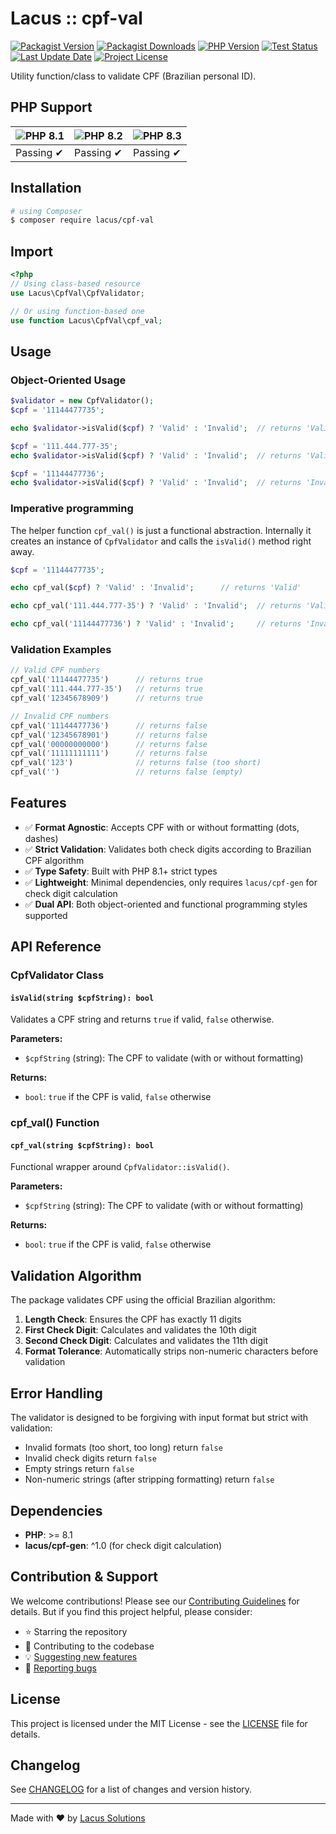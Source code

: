 # Lacus :: cpf-val

[![Packagist Version](https://img.shields.io/packagist/v/lacus/cpf-val)](https://packagist.org/packages/lacus/cpf-val)
[![Packagist Downloads](https://img.shields.io/packagist/dm/lacus/cpf-val)](https://packagist.org/packages/lacus/cpf-val)
[![PHP Version](https://img.shields.io/packagist/php-v/lacus/cpf-val)](https://www.php.net/)
[![Test Status](https://img.shields.io/github/actions/workflow/status/LacusSolutions/br-utils-php/ci.yml?label=ci/cd)](https://github.com/LacusSolutions/br-utils-php/actions)
[![Last Update Date](https://img.shields.io/github/last-commit/LacusSolutions/br-utils-php)](https://github.com/LacusSolutions/br-utils-php)
[![Project License](https://img.shields.io/github/license/LacusSolutions/br-utils-php)](https://github.com/LacusSolutions/br-utils-php/blob/main/LICENSE)

Utility function/class to validate CPF (Brazilian personal ID).

## PHP Support

| ![PHP 8.1](https://img.shields.io/badge/PHP-8.1-777BB4?logo=php&logoColor=white) | ![PHP 8.2](https://img.shields.io/badge/PHP-8.2-777BB4?logo=php&logoColor=white) | ![PHP 8.3](https://img.shields.io/badge/PHP-8.3-777BB4?logo=php&logoColor=white) |
|--- | --- | --- |
| Passing ✔ | Passing ✔ | Passing ✔ |

## Installation

```bash
# using Composer
$ composer require lacus/cpf-val
```

## Import

```php
<?php
// Using class-based resource
use Lacus\CpfVal\CpfValidator;

// Or using function-based one
use function Lacus\CpfVal\cpf_val;
```

## Usage

### Object-Oriented Usage

```php
$validator = new CpfValidator();
$cpf = '11144477735';

echo $validator->isValid($cpf) ? 'Valid' : 'Invalid';  // returns 'Valid'

$cpf = '111.444.777-35';
echo $validator->isValid($cpf) ? 'Valid' : 'Invalid';  // returns 'Valid'

$cpf = '11144477736';
echo $validator->isValid($cpf) ? 'Valid' : 'Invalid';  // returns 'Invalid'
```

### Imperative programming

The helper function `cpf_val()` is just a functional abstraction. Internally it creates an instance of `CpfValidator` and calls the `isValid()` method right away.

```php
$cpf = '11144477735';

echo cpf_val($cpf) ? 'Valid' : 'Invalid';      // returns 'Valid'

echo cpf_val('111.444.777-35') ? 'Valid' : 'Invalid';  // returns 'Valid'

echo cpf_val('11144477736') ? 'Valid' : 'Invalid';     // returns 'Invalid'
```

### Validation Examples

```php
// Valid CPF numbers
cpf_val('11144477735')      // returns true
cpf_val('111.444.777-35')   // returns true
cpf_val('12345678909')      // returns true

// Invalid CPF numbers
cpf_val('11144477736')      // returns false
cpf_val('12345678901')      // returns false
cpf_val('00000000000')      // returns false
cpf_val('11111111111')      // returns false
cpf_val('123')              // returns false (too short)
cpf_val('')                 // returns false (empty)
```

## Features

- ✅ **Format Agnostic**: Accepts CPF with or without formatting (dots, dashes)
- ✅ **Strict Validation**: Validates both check digits according to Brazilian CPF algorithm
- ✅ **Type Safety**: Built with PHP 8.1+ strict types
- ✅ **Lightweight**: Minimal dependencies, only requires `lacus/cpf-gen` for check digit calculation
- ✅ **Dual API**: Both object-oriented and functional programming styles supported

## API Reference

### CpfValidator Class

#### `isValid(string $cpfString): bool`

Validates a CPF string and returns `true` if valid, `false` otherwise.

**Parameters:**
- `$cpfString` (string): The CPF to validate (with or without formatting)

**Returns:**
- `bool`: `true` if the CPF is valid, `false` otherwise

### cpf_val() Function

#### `cpf_val(string $cpfString): bool`

Functional wrapper around `CpfValidator::isValid()`.

**Parameters:**
- `$cpfString` (string): The CPF to validate (with or without formatting)

**Returns:**
- `bool`: `true` if the CPF is valid, `false` otherwise

## Validation Algorithm

The package validates CPF using the official Brazilian algorithm:

1. **Length Check**: Ensures the CPF has exactly 11 digits
2. **First Check Digit**: Calculates and validates the 10th digit
3. **Second Check Digit**: Calculates and validates the 11th digit
4. **Format Tolerance**: Automatically strips non-numeric characters before validation

## Error Handling

The validator is designed to be forgiving with input format but strict with validation:

- Invalid formats (too short, too long) return `false`
- Invalid check digits return `false`
- Empty strings return `false`
- Non-numeric strings (after stripping formatting) return `false`

## Dependencies

- **PHP**: >= 8.1
- **lacus/cpf-gen**: ^1.0 (for check digit calculation)

## Contribution & Support

We welcome contributions! Please see our [Contributing Guidelines](https://github.com/LacusSolutions/br-utils-php/blob/main/CONTRIBUTING.md) for details. But if you find this project helpful, please consider:

- ⭐ Starring the repository
- 🤝 Contributing to the codebase
- 💡 [Suggesting new features](https://github.com/LacusSolutions/br-utils-php/issues)
- 🐛 [Reporting bugs](https://github.com/LacusSolutions/br-utils-php/issues)

## License

This project is licensed under the MIT License - see the [LICENSE](https://github.com/LacusSolutions/br-utils-php/blob/main/LICENSE) file for details.

## Changelog

See [CHANGELOG](https://github.com/LacusSolutions/br-utils-php/blob/main/packages/cpf-val/CHANGELOG.md) for a list of changes and version history.

---

Made with ❤️ by [Lacus Solutions](https://github.com/LacusSolutions)
